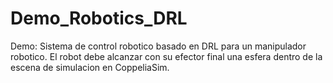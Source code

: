 # Demo_Robotics_DRL
Demo: Sistema de control robotico basado en DRL para un manipulador robotico. El robot debe alcanzar con su efector final una esfera dentro de la escena de simulacion en CoppeliaSim.

